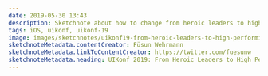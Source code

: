 ```yaml
---
date: 2019-05-30 13:43
description: Sketchnote about how to change from heroic leaders to high performing teams from UIKonf 2019
tags: iOS, uikonf, uikonf-19
image: images/sketchnotes/uikonf19-from-heroic-leaders-to-high-performing-teams-small.jpg
sketchnoteMetadata.contentCreator: Füsun Wehrmann
sketchnoteMetadata.linkToContentCreator: https://twitter.com/fuesunw
sketchnoteMetadata.heading: UIKonf 2019: From Heroic Leaders to High Performing Teams
---
```


